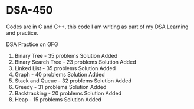 # DSA-450
<p>Codes are in C and C++, this code I am writing as part of my DSA Learning and practice.</p>

DSA Practice on GFG

1. Binary Tree - 35 problems Solution Added
2. Binary Search Tree - 23 problems Solution Added 
3. Linked List - 35 problems Solution Added
4. Graph - 40 problems Solution Added
5. Stack and Queue - 32 problems Solution Added
6. Greedy - 31 problems Solution Added
7. Backtracking - 20 problems Solution Added
8. Heap - 15 problems Solution Added
